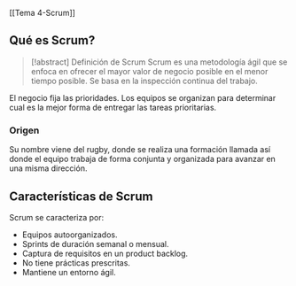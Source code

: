 [[Tema 4-Scrum]]

## Qué es Scrum?
> [!abstract] Definición de Scrum
> Scrum es una metodología ágil que se enfoca en ofrecer el mayor valor de negocio posible en el menor tiempo posible. Se basa en la inspección continua del trabajo. 

El negocio fija las prioridades. Los equipos se organizan para determinar cual es la mejor forma de entregar las tareas prioritarias.

### Origen
Su nombre viene del rugby, donde se realiza una formación llamada así donde el equipo trabaja de forma conjunta y organizada para avanzar en una misma dirección.

## Características de Scrum
Scrum se caracteriza por:
+ Equipos autoorganizados.
+ Sprints de duración semanal o mensual.
+ Captura de requisitos en un product backlog.
+ No tiene prácticas prescritas.
+ Mantiene un entorno ágil.

